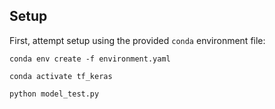 ## Setup

First, attempt setup using the provided `conda` environment file:
```
conda env create -f environment.yaml

conda activate tf_keras

python model_test.py
```


